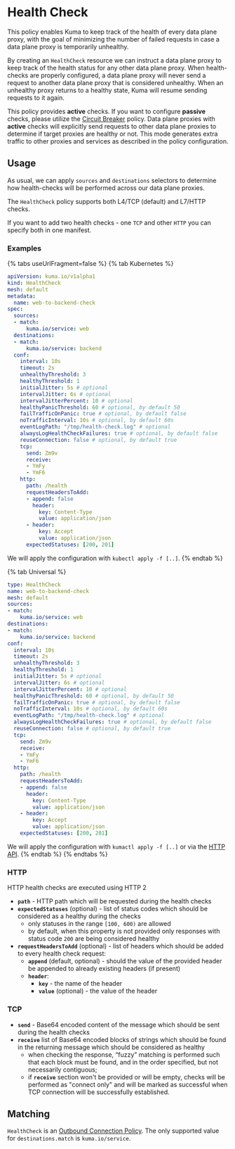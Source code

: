 ---
---
# Health Check

This policy enables Kuma to keep track of the health of every data plane proxy, with the goal of minimizing the number of failed requests in case a data plane proxy is temporarily unhealthy.

By creating an `HealthCheck` resource we can instruct a data plane proxy to keep track of the health status for any other data plane proxy. When health-checks are properly configured, a data plane proxy will never send a request to another data plane proxy that is considered unhealthy. When an unhealthy proxy returns to a healthy state, Kuma will resume sending requests to it again.

This policy provides **active** checks. If you want to configure **passive** checks, please utilize the [Circuit Breaker](./circuit-breaker) policy. Data plane proxies with **active** checks will explicitly send requests to other data plane proxies to determine if target proxies are healthy or not. This mode generates extra traffic to other proxies and services as described in the policy configuration.

## Usage

As usual, we can apply `sources` and `destinations` selectors to determine how health-checks will be performed across our data plane proxies.

The `HealthCheck` policy supports both L4/TCP (default) and L7/HTTP checks.

If you want to add two health checks - one `TCP` and other `HTTP` you can specify both in one manifest.

### Examples

{% tabs useUrlFragment=false %}
{% tab Kubernetes %}

```yaml
apiVersion: kuma.io/v1alpha1
kind: HealthCheck
mesh: default
metadata:
  name: web-to-backend-check
spec:
  sources:
  - match:
      kuma.io/service: web
  destinations:
  - match:
      kuma.io/service: backend
  conf:
    interval: 10s
    timeout: 2s
    unhealthyThreshold: 3
    healthyThreshold: 1
    initialJitter: 5s # optional
    intervalJitter: 6s # optional
    intervalJitterPercent: 10 # optional
    healthyPanicThreshold: 60 # optional, by default 50
    failTrafficOnPanic: true # optional, by default false
    noTrafficInterval: 10s # optional, by default 60s
    eventLogPath: "/tmp/health-check.log" # optional
    alwaysLogHealthCheckFailures: true # optional, by default false
    reuseConnection: false # optional, by default true
    tcp:
      send: Zm9v
      receive:
      - YmFy
      - YmF6
    http:
      path: /health
      requestHeadersToAdd:
      - append: false
        header:
          key: Content-Type
          value: application/json
      - header:
          key: Accept
          value: application/json
      expectedStatuses: [200, 201]
```
We will apply the configuration with `kubectl apply -f [..]`.
{% endtab %}

{% tab Universal %}

```yaml
type: HealthCheck
name: web-to-backend-check
mesh: default
sources:
- match:
    kuma.io/service: web
destinations:
- match:
    kuma.io/service: backend
conf:
  interval: 10s
  timeout: 2s
  unhealthyThreshold: 3
  healthyThreshold: 1
  initialJitter: 5s # optional
  intervalJitter: 6s # optional
  intervalJitterPercent: 10 # optional
  healthyPanicThreshold: 60 # optional, by default 50
  failTrafficOnPanic: true # optional, by default false
  noTrafficInterval: 10s # optional, by default 60s
  eventLogPath: "/tmp/health-check.log" # optional
  alwaysLogHealthCheckFailures: true # optional, by default false
  reuseConnection: false # optional, by default true
  tcp:
    send: Zm9v
    receive:
    - YmFy
    - YmF6
  http:
    path: /health
    requestHeadersToAdd:
    - append: false
      header:
        key: Content-Type
        value: application/json
    - header:
        key: Accept
        value: application/json
    expectedStatuses: [200, 201]
```
We will apply the configuration with `kumactl apply -f [..]` or via the [HTTP API](/docs/1.2.3/documentation/http-api).
{% endtab %}
{% endtabs %}

### HTTP

HTTP health checks are executed using HTTP 2

- **`path`** - HTTP path which will be requested during the health checks
- **`expectedStatuses`** (optional) - list of status codes which should be
  considered as a healthy during the checks
  - only statuses in the range `[100, 600)` are allowed
  - by default, when this property is not provided only responses with
    status code `200` are being considered healthy
- **`requestHeadersToAdd`** (optional) - list of headers which should be
  added to every health check request:
  - **`append`** (default, optional) - should the value of the provided
    header be appended to already existing headers (if present)
  - **`header`**:
    - **`key`** - the name of the header
    - **`value`** (optional) - the value of the header

### TCP

- **`send`** - Base64 encoded content of the message which should be
  sent during the health checks
- **`receive`** list of Base64 encoded blocks of strings which should be
  found in the returning message which should be considered as healthy
  - when checking the response, “fuzzy” matching is performed such that
    each block must be found, and in the order specified, but not
    necessarily contiguous;
  - if **`receive`** section won't be provided or will be empty, checks
    will be performed as "connect only" and will be marked as successful
    when TCP connection will be successfully established.

## Matching

`HealthCheck` is an [Outbound Connection Policy](how-kuma-chooses-the-right-policy-to-apply.md#outbound-connection-policy).
The only supported value for `destinations.match` is `kuma.io/service`.
